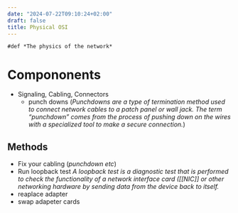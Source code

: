 ```yaml
---
date: "2024-07-22T09:10:24+02:00"
draft: false
title: Physical OSI
---
```


    #def *The physics of the network*

# Compononents

-   Signaling, Cabling, Connectors
    -   punch downs (*Punchdowns are a type of termination method used
        to connect network cables to a patch panel or wall jack. The
        term “punchdown” comes from the process of pushing down on the
        wires with a specialized tool to make a secure connection.*)

## Methods

-   Fix your cabling (*punchdown etc*)
-   Run loopback test *A loopback test is a diagnostic test that is
    performed to check the functionality of a network interface card
    (\[\[NIC\]\] or other networking hardware by sending data from the
    device back to itself.*
-   reaplace adapter
-   swap adapeter cards
